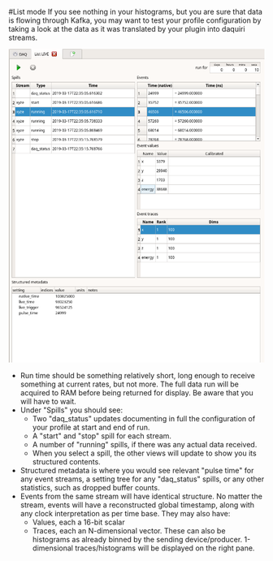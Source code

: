 #List mode
If you see nothing in your histograms, but you are sure that data is flowing through Kafka,
you may want to test your profile configuration by taking a look at the data as it was
translated by your plugin into daquiri streams.

![screenshot](overview.png)


- Run time should be something relatively short, long enough to receive something at current
rates, but not more. The full data run will be acquired to RAM before being returned for
display. Be aware that you will have to wait.
- Under "Spills" you should see:
   - Two "daq_status" updates documenting in full the configuration of your profile at start
   and end of run.
   - A "start" and "stop" spill for each stream.
   - A number of "running" spills, if there was any actual data received.
   - When you select a spill, the other views will update to show you its structured contents.
- Structured metadata is where you would see relevant "pulse time" for any event streams, a
setting tree for any "daq_status" spills, or any other statistics, such as dropped buffer counts.
- Events from the same stream will have identical structure. No matter the stream, events will
have a reconstructed global timestamp, along with any clock interpretation as per time base.
They may also have:
    - Values, each a 16-bit scalar
    - Traces, each an N-dimensional vector. These can also be histograms as already binned
    by the sending device/producer. 1-dimensional traces/histograms will be displayed on the
    right pane.
  